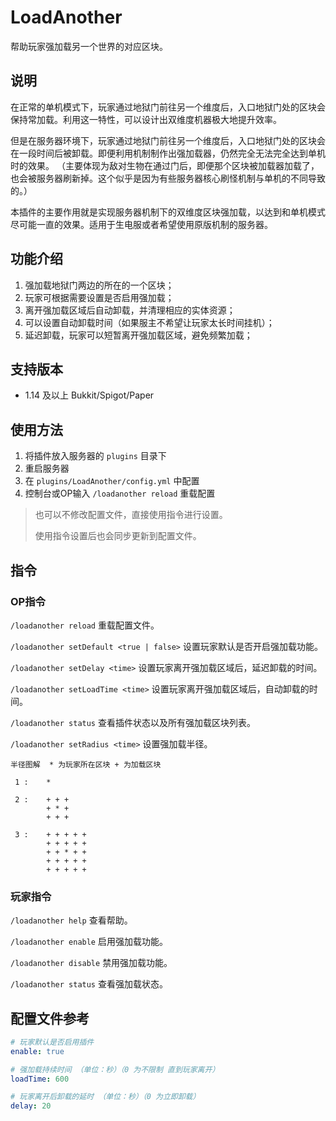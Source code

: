 # LoadAnother

 帮助玩家强加载另一个世界的对应区块。

## 说明

在正常的单机模式下，玩家通过地狱门前往另一个维度后，入口地狱门处的区块会保持常加载。利用这一特性，可以设计出双维度机器极大地提升效率。

但是在服务器环境下，玩家通过地狱门前往另一个维度后，入口地狱门处的区块会在一段时间后被卸载。即便利用机制制作出强加载器，仍然完全无法完全达到单机时的效果。
（主要体现为敌对生物在通过门后，即便那个区块被加载器加载了，也会被服务器刷新掉。这个似乎是因为有些服务器核心刷怪机制与单机的不同导致的。）

本插件的主要作用就是实现服务器机制下的双维度区块强加载，以达到和单机模式尽可能一直的效果。适用于生电服或者希望使用原版机制的服务器。

## 功能介绍

1. 强加载地狱门两边的所在的一个区块；
2. 玩家可根据需要设置是否启用强加载；
3. 离开强加载区域后自动卸载，并清理相应的实体资源；
4. 可以设置自动卸载时间（如果服主不希望让玩家太长时间挂机）；
5. 延迟卸载，玩家可以短暂离开强加载区域，避免频繁加载；

## 支持版本

 - 1.14 及以上 Bukkit/Spigot/Paper

## 使用方法

1. 将插件放入服务器的 `plugins` 目录下
2. 重启服务器
3. 在 `plugins/LoadAnother/config.yml` 中配置
4. 控制台或OP输入 `/loadanother reload` 重载配置

> 也可以不修改配置文件，直接使用指令进行设置。
>
> 使用指令设置后也会同步更新到配置文件。

## 指令

### OP指令

`/loadanother reload` 重载配置文件。

`/loadanother setDefault <true | false>` 设置玩家默认是否开启强加载功能。

`/loadanother setDelay <time>` 设置玩家离开强加载区域后，延迟卸载的时间。

`/loadanother setLoadTime <time>` 设置玩家离开强加载区域后，自动卸载的时间。

`/loadanother status` 查看插件状态以及所有强加载区块列表。

`/loadanother setRadius <time>` 设置强加载半径。

```
半径图解  * 为玩家所在区块 + 为加载区块

 1 :    *

 2 :    + + +
        + * +
        + + +

 3 :    + + + + +
        + + + + +
        + + * + +
        + + + + +
        + + + + +
```

### 玩家指令

`/loadanother help` 查看帮助。

`/loadanother enable` 启用强加载功能。

`/loadanother disable` 禁用强加载功能。

`/loadanother status` 查看强加载状态。


## 配置文件参考

```yaml
# 玩家默认是否启用插件
enable: true

# 强加载持续时间 （单位：秒）（0 为不限制 直到玩家离开）
loadTime: 600

# 玩家离开后卸载的延时 （单位：秒）（0 为立即卸载）
delay: 20
```
